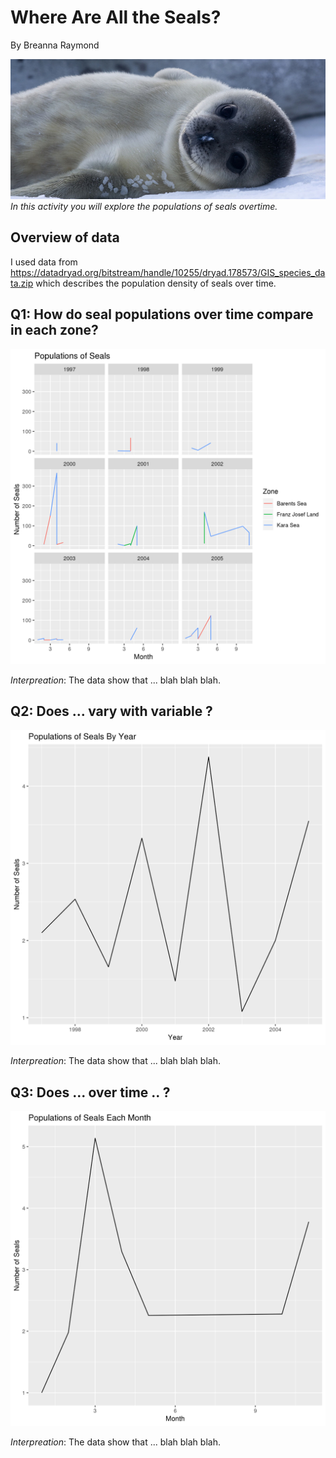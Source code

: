 # Where Are All the Seals? 
By Breanna Raymond

![](wedell-seal.jpg)
*In this activity you will explore the populations of seals overtime.*

## Overview of data
I used data from https://datadryad.org/bitstream/handle/10255/dryad.178573/GIS_species_data.zip which describes the population density of seals over time.

## Q1: How do seal populations over time compare in each zone?

![](Question1.png)

*Interpreation*: The data show that ... blah blah blah.

## Q2: Does ... vary with variable ?

![](Question2.png)

*Interpreation*: The data show that ... blah blah blah.

## Q3: Does ... over time .. ?

![](Question3.png)

*Interpreation*: The data show that ... blah blah blah.
